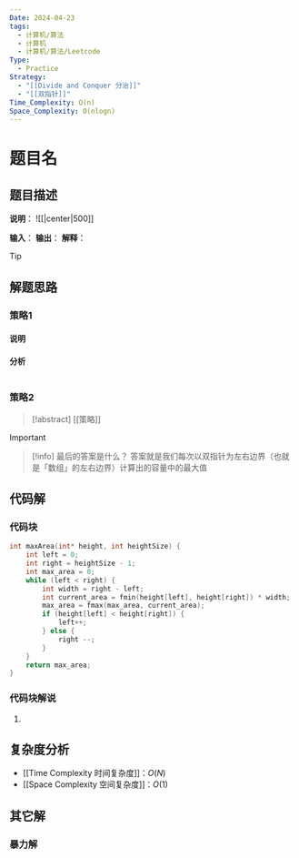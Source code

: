 ```yaml
---
Date: 2024-04-23
tags:
  - 计算机/算法
  - 计算机
  - 计算机/算法/Leetcode
Type:
  - Practice
Strategy:
  - "[[Divide and Conquer 分治]]"
  - "[[双指针]]"
Time_Complexity: O(n)
Space_Complexity: O(nlogn)
---
```

# 题目名

## 题目描述



**说明**：
![[|center|500]]

**输入**：
**输出**：
**解释**：

> [!tip] 
> 

## 解题思路

### 策略1
#### 说明



#### 分析

```c

```

### 策略2

> [!abstract] [[策略]]
> 


> [!important]
> 

> [!info] 最后的答案是什么？
> 答案就是我们每次以双指针为左右边界（也就是「数组」的左右边界）计算出的容量中的最大值

## 代码解

### 代码块

```c
int maxArea(int* height, int heightSize) {
    int left = 0;
    int right = heightSize - 1;
    int max_area = 0;
    while (left < right) {
        int width = right - left;
        int current_area = fmin(height[left], height[right]) * width;
        max_area = fmax(max_area, current_area);
        if (height[left] < height[right]) {
            left++;
        } else {
            right --;
        }
    }
    return max_area;
}
```

### 代码块解说

1. 

## 复杂度分析

- [[Time Complexity 时间复杂度]]：$O(N)$
- [[Space Complexity 空间复杂度]]：$O(1)$

## 其它解

### 暴力解